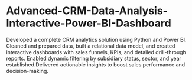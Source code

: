 # Advanced-CRM-Data-Analysis-Interactive-Power-BI-Dashboard
Developed a complete CRM analytics solution using Python and Power BI. Cleaned and prepared data, built a relational data model, and created interactive dashboards with sales funnels, KPIs, and detailed drill-through reports. Enabled dynamic filtering by subsidiary status, sector, and year established.Delivered actionable insights to boost sales performance and decision-making.
